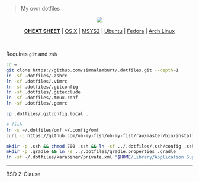 > My own dotfiles

<p align=center>
  <a href="https://github.com/simnalamburt">
    <img src="https://raw.githubusercontent.com/simnalamburt/.dotfiles/resources/logo.png">
  </a>
</p>

<p align=center>
  <b><a href="docs/cheatsheet.md">CHEAT SHEET</a></b> |
  <a href="docs/os-x.md">OS X</a> |
  <a href="docs/msys2.md">MSYS2</a> |
  <a href="docs/ubuntu.md">Ubuntu</a> |
  <a href="docs/fedora.md">Fedora</a> |
  <a href="docs/arch.md">Arch Linux</a>
</p>

<br>

Requires `git` and `zsh`

```bash
cd ~
git clone https://github.com/simnalamburt/.dotfiles.git --depth=1
ln -sf .dotfiles/.zshrc
ln -sf .dotfiles/.vimrc
ln -sf .dotfiles/.gitconfig
ln -sf .dotfiles/.gitexclude
ln -sf .dotfiles/.tmux.conf
ln -sf .dotfiles/.gemrc

cp .dotfiles/.gitconfig.local .

# fish
ln -s ~/.dotfiles/omf ~/.config/omf
curl -L https://github.com/oh-my-fish/oh-my-fish/raw/master/bin/install | fish

mkdir -p .ssh && chmod 700 .ssh && ln -sf ../.dotfiles/.ssh/config .ssh
mkdir -p .gradle && ln -s ../.dotfiles/gradle.properties .gradle
ln -sf ~/.dotfiles/karabiner/private.xml "$HOME/Library/Application Support/Karabiner"
```

--------

BSD 2-Clause
